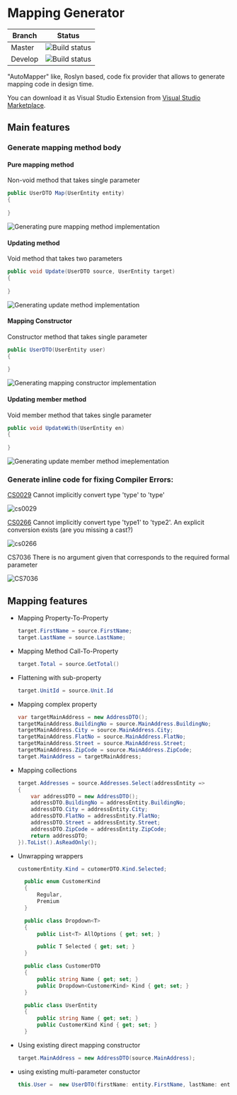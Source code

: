 # Mapping Generator

|Branch   | Status  |
|---------|---------|
|Master   | ![Build status](https://ci.appveyor.com/api/projects/status/v73nnoo09cc8kkmo/branch/master?svg=true)|
|Develop  | ![Build status](https://ci.appveyor.com/api/projects/status/v73nnoo09cc8kkmo/branch/develop?svg=true)|



"AutoMapper" like, Roslyn based, code fix provider that allows to generate mapping code in design time.

You can download it as Visual Studio Extension from [Visual Studio Marketplace](https://marketplace.visualstudio.com/items?itemName=54748ff9-45fc-43c2-8ec5-cf7912bc3b84.mappinggenerator).

## Main features

### Generate mapping method body

#### Pure mapping method
Non-void method that takes single parameter

```csharp
public UserDTO Map(UserEntity entity)
{
    
}
```

![Generating pure mapping method implementation](doc/pure_mapping_method.gif)


#### Updating method
Void method that takes two parameters
```csharp
public void Update(UserDTO source, UserEntity target)
{
    
}
```
![Generating update method implementation](doc/update_method.gif)

#### Mapping Constructor
Constructor method that takes single parameter

```csharp
public UserDTO(UserEntity user)
{
    
}
```

![Generating mapping constructor implementation](doc/mapping_constructor.gif)

#### Updating member method
Void member method that takes single parameter
```csharp
public void UpdateWith(UserEntity en)
{
    
}
```

![Generating update member method imeplementation](doc/update_member_method.gif)

### Generate inline code for fixing Compiler Errors: 
[CS0029](https://docs.microsoft.com/en-us/dotnet/csharp/language-reference/compiler-messages/cs0029) Cannot implicitly convert type 'type' to 'type'

![cs0029](/doc/cs0029.jpg)

[CS0266](https://docs.microsoft.com/en-us/dotnet/csharp/language-reference/compiler-messages/cs0266) Cannot implicitly convert type 'type1' to 'type2'. An explicit conversion exists (are you missing a cast?)

![cs0266](/doc/cs0266.jpg)

CS7036 There is no argument given that corresponds to the required formal parameter 

![CS7036](/doc/splatting.gif)


## Mapping features
- Mapping Property-To-Property
  ```csharp
  target.FirstName = source.FirstName;
  target.LastName = source.LastName;
  ```
- Mapping Method Call-To-Property
  ```csharp
  target.Total = source.GetTotal()
  ```
- Flattening with sub-property
  ```csharp
  target.UnitId = source.Unit.Id
  ```
- Mapping complex property
  ```csharp
  var targetMainAddress = new AddressDTO();
  targetMainAddress.BuildingNo = source.MainAddress.BuildingNo;
  targetMainAddress.City = source.MainAddress.City;
  targetMainAddress.FlatNo = source.MainAddress.FlatNo;
  targetMainAddress.Street = source.MainAddress.Street;
  targetMainAddress.ZipCode = source.MainAddress.ZipCode;
  target.MainAddress = targetMainAddress;
  ```
- Mapping collections
  ```csharp
  target.Addresses = source.Addresses.Select(addressEntity =>
  {
      var addressDTO = new AddressDTO();
      addressDTO.BuildingNo = addressEntity.BuildingNo;
      addressDTO.City = addressEntity.City;
      addressDTO.FlatNo = addressEntity.FlatNo;
      addressDTO.Street = addressEntity.Street;
      addressDTO.ZipCode = addressEntity.ZipCode;
      return addressDTO;
  }).ToList().AsReadOnly();
  ```
- Unwrapping wrappers 
  ```csharp
  customerEntity.Kind = cutomerDTO.Kind.Selected;
  ```
  
  ```csharp
    public enum CustomerKind
    {
        Regular,
        Premium
    }

    public class Dropdown<T>
    {
        public List<T> AllOptions { get; set; }

        public T Selected { get; set; }
    }

    public class CustomerDTO
    {
        public string Name { get; set; }
        public Dropdown<CustomerKind> Kind { get; set; }
    }

    public class UserEntity
    {
        public string Name { get; set; }
        public CustomerKind Kind { get; set; }
    }
  ```
- Using existing direct mapping constructor
  ```csharp
  target.MainAddress = new AddressDTO(source.MainAddress);
  ```

- using existing multi-parameter constuctor
  ```csharp
  this.User =  new UserDTO(firstName: entity.FirstName, lastName: entity.LastName, age: entity.Age);
  ```

